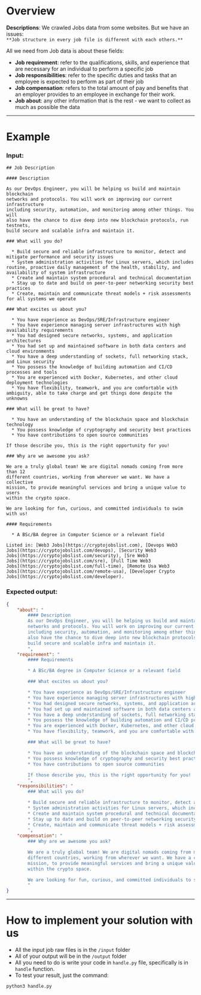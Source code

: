 # Overview

**Descriptions**: We crawled Jobs data from some websites. But we have an issues:  
`**Job structure in every job file is different with each others.**`

All we need from Job data is about these fields:

- **Job requirement**: refer to the qualifications, skills, and experience that are necessary for an individual to perform a specific job
- **Job responsibilities**: refer to the specific duties and tasks that an employee is expected to perform as part of their job
- **Job compensation**: refers to the total amount of pay and benefits that an employer provides to an employee in exchange for their work.
- **Job about**: any other information that is the rest - we want to collect as much as possible the data

---

# Example

### Input:

```text
## Job Description

#### Description

As our DevOps Engineer, you will be helping us build and maintain blockchain
networks and protocols. You will work on improving our current infrastructure
including security, automation, and monitoring among other things. You will
also have the chance to dive deep into new blockchain protocols, run testnets,
build secure and scalable infra and maintain it.

### What will you do?

  * Build secure and reliable infrastructure to monitor, detect and mitigate performance and security issues
  * System administration activities for Linux servers, which includes routine, proactive daily management of the health, stability, and availability of system infrastructure
  * Create and maintain system procedural and technical documentation
  * Stay up to date and build on peer-to-peer networking security best practices
  * Create, maintain and communicate threat models + risk assessments for all systems we operate

### What excites us about you?

  * You have experience as DevOps/SRE/Infrastructure engineer
  * You have experience managing server infrastructures with high availability requirements
  * You had designed secure networks, systems, and application architectures
  * You had set up and maintained software in both data centers and cloud environments
  * You have a deep understanding of sockets, full networking stack, and Linux security
  * You possess the knowledge of building automation and CI/CD processes and tools
  * You are experienced with Docker, Kubernetes, and other cloud deployment technologies
  * You have flexibility, teamwork, and you are comfortable with ambiguity, able to take charge and get things done despite the unknowns

### What will be great to have?

  * You have an understanding of the blockchain space and blockchain technology
  * You possess knowledge of cryptography and security best practices
  * You have contributions to open source communities

If those describe you, this is the right opportunity for you!

### Why are we awesome you ask?

We are a truly global team! We are digital nomads coming from more than 12
different countries, working from wherever we want. We have a collective
mission, to provide meaningful services and bring a unique value to users
within the crypto space.

We are looking for fun, curious, and committed individuals to swim with us!

#### Requirements

  * A BSc/BA degree in Computer Science or a relevant field

Listed in: [Web3 Jobs](https://cryptojobslist.com), [Devops Web3
Jobs](https://cryptojobslist.com/devops), [Security Web3
Jobs](https://cryptojobslist.com/security), [Sre Web3
Jobs](https://cryptojobslist.com/sre), [Full Time Web3
Jobs](https://cryptojobslist.com/full-time), [Remote Usa Web3
Jobs](https://cryptojobslist.com/remote-usa), [Developer Crypto
Jobs](https://cryptojobslist.com/developer).
```

### Expected output:

```json
{
    "about": "
        #### Description
        As our DevOps Engineer, you will be helping us build and maintain blockchain
        networks and protocols. You will work on improving our current infrastructure
        including security, automation, and monitoring among other things. You will
        also have the chance to dive deep into new blockchain protocols, run testnets,
        build secure and scalable infra and maintain it.
        ",
    "requirement": "
        #### Requirements

        * A BSc/BA degree in Computer Science or a relevant field

        ### What excites us about you?

        * You have experience as DevOps/SRE/Infrastructure engineer
        * You have experience managing server infrastructures with high availability requirements
        * You had designed secure networks, systems, and application architectures
        * You had set up and maintained software in both data centers and cloud environments
        * You have a deep understanding of sockets, full networking stack, and Linux security
        * You possess the knowledge of building automation and CI/CD processes and tools
        * You are experienced with Docker, Kubernetes, and other cloud deployment technologies
        * You have flexibility, teamwork, and you are comfortable with ambiguity, able to take charge and get things done despite the unknowns

        ### What will be great to have?

        * You have an understanding of the blockchain space and blockchain technology
        * You possess knowledge of cryptography and security best practices
        * You have contributions to open source communities

        If those describe you, this is the right opportunity for you!
        ",
    "responsibilities": "
        ### What will you do?

        * Build secure and reliable infrastructure to monitor, detect and mitigate performance and security issues
        * System administration activities for Linux servers, which includes routine, proactive daily management of the health, stability, and availability of system infrastructure
        * Create and maintain system procedural and technical documentation
        * Stay up to date and build on peer-to-peer networking security best practices
        * Create, maintain and communicate threat models + risk assessments for all systems we operate
        ",
    "compensation": "
        ### Why are we awesome you ask?

        We are a truly global team! We are digital nomads coming from more than 12
        different countries, working from wherever we want. We have a collective
        mission, to provide meaningful services and bring a unique value to users
        within the crypto space.

        We are looking for fun, curious, and committed individuals to swim with us!
        "
}
```

---

# How to implement your solution with us

- All the input job raw files is in the `/input` folder
- All of your output will be in the `/output` folder
- All you need to do is write your code in `handle.py` file, specifically is in `handle` function.
- To test your result, just the command:

```python
python3 handle.py
```
